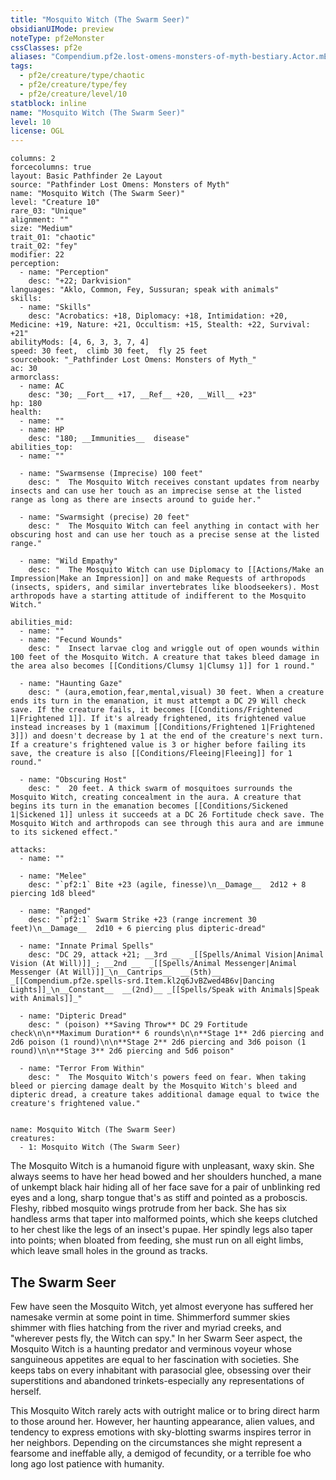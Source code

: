 ```yaml
---
title: "Mosquito Witch (The Swarm Seer)"
obsidianUIMode: preview
noteType: pf2eMonster
cssClasses: pf2e
aliases: "Compendium.pf2e.lost-omens-monsters-of-myth-bestiary.Actor.mE9MQ0hnRmlR9m94" 
tags:
  - pf2e/creature/type/chaotic
  - pf2e/creature/type/fey
  - pf2e/creature/level/10
statblock: inline
name: "Mosquito Witch (The Swarm Seer)"
level: 10
license: OGL
---
```


```statblock
columns: 2
forcecolumns: true
layout: Basic Pathfinder 2e Layout
source: "Pathfinder Lost Omens: Monsters of Myth"
name: "Mosquito Witch (The Swarm Seer)"
level: "Creature 10"
rare_03: "Unique"
alignment: ""
size: "Medium"
trait_01: "chaotic"
trait_02: "fey"
modifier: 22
perception:
  - name: "Perception"
    desc: "+22; Darkvision"
languages: "Aklo, Common, Fey, Sussuran; speak with animals"
skills:
  - name: "Skills"
    desc: "Acrobatics: +18, Diplomacy: +18, Intimidation: +20, Medicine: +19, Nature: +21, Occultism: +15, Stealth: +22, Survival: +21"
abilityMods: [4, 6, 3, 3, 7, 4]
speed: 30 feet,  climb 30 feet,  fly 25 feet
sourcebook: "_Pathfinder Lost Omens: Monsters of Myth_"
ac: 30
armorclass:
  - name: AC
    desc: "30; __Fort__ +17, __Ref__ +20, __Will__ +23"
hp: 180
health:
  - name: ""
  - name: HP
    desc: "180; __Immunities__  disease"
abilities_top:
  - name: ""

  - name: "Swarmsense (Imprecise) 100 feet"
    desc: "  The Mosquito Witch receives constant updates from nearby insects and can use her touch as an imprecise sense at the listed range as long as there are insects around to guide her."

  - name: "Swarmsight (precise) 20 feet"
    desc: "  The Mosquito Witch can feel anything in contact with her obscuring host and can use her touch as a precise sense at the listed range."

  - name: "Wild Empathy"
    desc: "  The Mosquito Witch can use Diplomacy to [[Actions/Make an Impression|Make an Impression]] on and make Requests of arthropods (insects, spiders, and similar invertebrates like bloodseekers). Most arthropods have a starting attitude of indifferent to the Mosquito Witch."

abilities_mid:
  - name: ""
  - name: "Fecund Wounds"
    desc: "  Insect larvae clog and wriggle out of open wounds within 100 feet of the Mosquito Witch. A creature that takes bleed damage in the area also becomes [[Conditions/Clumsy 1|Clumsy 1]] for 1 round."

  - name: "Haunting Gaze"
    desc: " (aura,emotion,fear,mental,visual) 30 feet. When a creature ends its turn in the emanation, it must attempt a DC 29 Will check save. If the creature fails, it becomes [[Conditions/Frightened 1|Frightened 1]]. If it's already frightened, its frightened value instead increases by 1 (maximum [[Conditions/Frightened 1|Frightened 3]]) and doesn't decrease by 1 at the end of the creature's next turn. If a creature's frightened value is 3 or higher before failing its save, the creature is also [[Conditions/Fleeing|Fleeing]] for 1 round."

  - name: "Obscuring Host"
    desc: "  20 feet. A thick swarm of mosquitoes surrounds the Mosquito Witch, creating concealment in the aura. A creature that begins its turn in the emanation becomes [[Conditions/Sickened 1|Sickened 1]] unless it succeeds at a DC 26 Fortitude check save. The Mosquito Witch and arthropods can see through this aura and are immune to its sickened effect."

attacks:
  - name: ""

  - name: "Melee"
    desc: "`pf2:1` Bite +23 (agile, finesse)\n__Damage__  2d12 + 8 piercing 1d8 bleed"

  - name: "Ranged"
    desc: "`pf2:1` Swarm Strike +23 (range increment 30 feet)\n__Damage__  2d10 + 6 piercing plus dipteric-dread"

  - name: "Innate Primal Spells"
    desc: "DC 29, attack +21; __3rd __  _[[Spells/Animal Vision|Animal Vision (At Will)]]_; __2nd __  _[[Spells/Animal Messenger|Animal Messenger (At Will)]]_\n__Cantrips__  __(5th)__ _[[Compendium.pf2e.spells-srd.Item.kl2q6JvBZwed4B6v|Dancing Lights]]_\n__Constant__  __(2nd)__ _[[Spells/Speak with Animals|Speak with Animals]]_"

  - name: "Dipteric Dread"
    desc: " (poison) **Saving Throw** DC 29 Fortitude check\n\n**Maximum Duration** 6 rounds\n\n**Stage 1** 2d6 piercing and 2d6 poison (1 round)\n\n**Stage 2** 2d6 piercing and 3d6 poison (1 round)\n\n**Stage 3** 2d6 piercing and 5d6 poison"

  - name: "Terror From Within"
    desc: "  The Mosquito Witch's powers feed on fear. When taking bleed or piercing damage dealt by the Mosquito Witch's bleed and dipteric dread, a creature takes additional damage equal to twice the creature's frightened value."
 
```

```encounter-table
name: Mosquito Witch (The Swarm Seer)
creatures:
  - 1: Mosquito Witch (The Swarm Seer)
```



The Mosquito Witch is a humanoid figure with unpleasant, waxy skin. She always seems to have her head bowed and her shoulders hunched, a mane of unkempt black hair hiding all of her face save for a pair of unblinking red eyes and a long, sharp tongue that's as stiff and pointed as a proboscis. Fleshy, ribbed mosquito wings protrude from her back. She has six handless arms that taper into malformed points, which she keeps clutched to her chest like the legs of an insect's pupae. Her spindly legs also taper into points; when bloated from feeding, she must run on all eight limbs, which leave small holes in the ground as tracks.

## The Swarm Seer

Few have seen the Mosquito Witch, yet almost everyone has suffered her namesake vermin at some point in time. Shimmerford summer skies shimmer with flies hatching from the river and myriad creeks, and "wherever pests fly, the Witch can spy." In her Swarm Seer aspect, the Mosquito Witch is a haunting predator and verminous voyeur whose sanguineous appetites are equal to her fascination with societies. She keeps tabs on every inhabitant with parasocial glee, obsessing over their superstitions and abandoned trinkets-especially any representations of herself.

This Mosquito Witch rarely acts with outright malice or to bring direct harm to those around her. However, her haunting appearance, alien values, and tendency to express emotions with sky-blotting swarms inspires terror in her neighbors. Depending on the circumstances she might represent a fearsome and ineffable ally, a demigod of fecundity, or a terrible foe who long ago lost patience with humanity.
